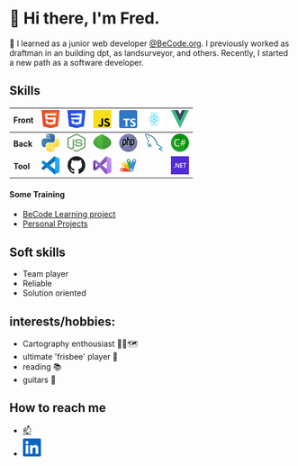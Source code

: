 # 👋 Hi there, I'm Fred.   
          
🌱 I learned as a junior web developer [@BeCode.org](https://becode.org/).
I previously worked as draftman in an building dpt, as landsurveyor, and others.
Recently, I started a new path as a software developer.

## Skills 
 
| **Front** | <img height="32" width="32" src="./img/HTML5_logo.svg"/> | <img height="32" width="32" src="./img/CSS3_logo.svg"/> | <img height="32" width="32" src="./img/JavaScript_logo.svg" /> | <img height="32" width="32" src="./img/Typescript_logo_2020.svg"/> | <img height="32" width="32" src="./img/React-icon.svg" /> | <img height="32" width="32" src="./img/Vue.js_Logo_2.svg" /> |
| :---        |    :----:   |    :----:   |    :----:   |    :----:   |    :----:   |    :----:   |
|**Back**  | <img height="32" width="32" src="./img/Python_logo.svg" /> | <img height="32" width="32" src="./img/Node.js min_logo.svg" /> | <img height="32" width="32" src="./img/MongoDB-min Logo.svg" /> | <img height="32" width="32" src="./img/PHP-logo.svg"/> | <img height="32" width="32" src="./img/MySQL min.svg" /> | <img height="32" width="32" src="./img/C_Sharp_wordmark.svg" /> |
|**Tool**  | <img height="32" width="32" src="./img/VSC icon.svg" /> | <img height="32" width="32" src="./img/Git icon.svg" /> | <img height="32" width="32" src="./img/Visual_Studio_Icon_2019.svg" /> | <img height="32" width="32" src="./img/Google_Apps_Script.svg" /> | | <img height="32" width="32" src="./img/NET_Logo.svg" /> |


#### Some Training

-   [BeCode Learning project](becode-learning.md)
-   [Personal Projects](personal-projects.md)


## Soft skills 

-   Team player
-   Reliable
-   Solution oriented
  

## interests/hobbies:   

-   Cartography enthousiast 🧭📐🗺
-   ultimate 'frisbee' player 🥏   
-   reading :books:   
-   guitars :guitar:
    
 
## How to reach me 

-   [:mailbox:](mailto:fredgaloppin@gmail.com)
-   [<img height="32" width="32" src="./img/LinkedIn min_Logo.svg" />](https://www.linkedin.com/in/fr%C3%A9d%C3%A9ricgaloppin/) 

